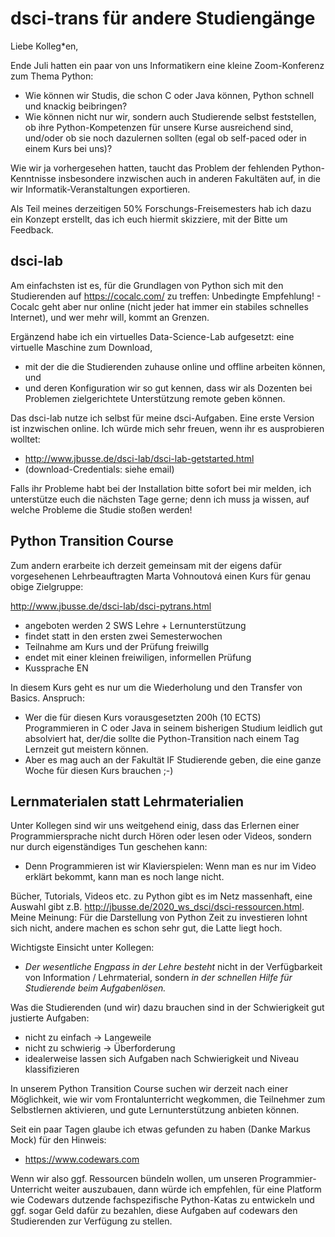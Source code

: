 # dsci-trans für andere Studiengänge

Liebe Kolleg*en,

Ende Juli hatten ein paar von uns Informatikern eine kleine Zoom-Konferenz zum Thema Python:

* Wie können wir Studis, die schon C oder Java können,  Python schnell und knackig beibringen?
* Wie können nicht nur wir, sondern auch Studierende selbst feststellen, ob ihre Python-Kompetenzen für unsere Kurse ausreichend sind, und/oder ob sie noch dazulernen sollten (egal ob self-paced oder in einem Kurs bei uns)?

Wie wir ja vorhergesehen hatten, taucht das Problem der fehlenden Python-Kenntnisse insbesondere inzwischen auch in anderen Fakultäten auf, in die wir Informatik-Veranstaltungen exportieren.

Als Teil meines derzeitigen 50% Forschungs-Freisemesters hab ich dazu ein Konzept erstellt, das ich euch hiermit skizziere, mit der Bitte um Feedback.

## dsci-lab

Am einfachsten ist es, für die Grundlagen von Python sich mit den Studierenden auf <https://cocalc.com/> zu treffen: Unbedingte Empfehlung! - Cocalc geht aber nur online (nicht jeder hat immer ein stabiles schnelles Internet), und wer mehr will, kommt an Grenzen. 

Ergänzend habe ich ein virtuelles Data-Science-Lab aufgesetzt: eine virtuelle Maschine zum Download,
* mit der die die Studierenden zuhause online und offline arbeiten können, und
* und deren Konfiguration wir so gut kennen, dass wir als Dozenten  bei Problemen zielgerichtete Unterstützung remote geben können.

Das dsci-lab nutze ich selbst für meine dsci-Aufgaben. Eine erste Version ist inzwischen online. Ich würde mich sehr freuen, wenn ihr es ausprobieren wolltet:

* <http://www.jbusse.de/dsci-lab/dsci-lab-getstarted.html>
* (download-Credentials: siehe email)

Falls ihr Probleme habt bei der Installation bitte sofort bei mir melden, ich unterstütze euch die nächsten Tage gerne; denn ich muss ja wissen, auf welche Probleme die Studie stoßen werden!

## Python Transition Course

Zum andern erarbeite ich derzeit gemeinsam mit der eigens dafür vorgesehenen Lehrbeauftragten  Marta Vohnoutová einen Kurs für genau obige Zielgruppe:

<http://www.jbusse.de/dsci-lab/dsci-pytrans.html>

* angeboten werden 2 SWS Lehre + Lernunterstützung
* findet statt in den ersten zwei Semesterwochen
* Teilnahme am Kurs und der Prüfung freiwillg
* endet mit einer kleinen freiwiligen, informellen Prüfung
* Kussprache EN

In diesem Kurs geht es nur um die Wiederholung und den Transfer von Basics. Anspruch:

* Wer die für diesen Kurs vorausgesetzten 200h (10 ECTS) Programmieren in C oder Java in seinem bisherigen Studium leidlich gut absolviert hat, der/die sollte die Python-Transition nach einem Tag Lernzeit gut meistern können.
* Aber es mag auch an der Fakultät IF Studierende geben, die eine ganze Woche für diesen Kurs brauchen ;-)

## Lernmaterialen statt Lehrmaterialien

Unter Kollegen sind wir uns weitgehend einig, dass das Erlernen einer Programmiersprache nicht durch Hören oder lesen oder Videos, sondern nur durch eigenständiges Tun geschehen kann:

* Denn Programmieren ist wir Klavierspielen: Wenn man es nur im Video erklärt bekommt, kann man es noch lange nicht.

Bücher, Tutorials, Videos etc. zu Python gibt es im Netz massenhaft, eine Auswahl gibt z.B. <http://jbusse.de/2020_ws_dsci/dsci-ressourcen.html>. Meine Meinung: Für die Darstellung von Python Zeit zu investieren lohnt sich nicht, andere machen es schon sehr gut, die Latte liegt hoch.

Wichtigste Einsicht unter Kollegen:
* *Der wesentliche Engpass in der Lehre besteht* nicht in der Verfügbarkeit von Information / Lehrmaterial, sondern *in der schnellen Hilfe für Studierende beim Aufgabenlösen.* 

Was die Studierenden (und wir) dazu brauchen sind in der Schwierigkeit gut justierte Aufgaben:

* nicht zu einfach -> Langeweile
* nicht zu schwierig -> Überforderung
* idealerweise lassen sich Aufgaben nach Schwierigkeit und Niveau klassifizieren

In unserem Python Transition Course suchen wir derzeit nach einer Möglichkeit, wie wir vom Frontalunterricht wegkommen, die Teilnehmer zum Selbstlernen aktivieren, und gute Lernunterstützung anbieten können. 

Seit ein paar Tagen glaube ich etwas gefunden zu haben (Danke Markus Mock) für den Hinweis:

* <https://www.codewars.com>

Wenn wir also ggf. Ressourcen bündeln wollen, um unseren Programmier-Unterricht weiter auszubauen, dann würde ich empfehlen, für eine Platform wie Codewars dutzende fachspezifische Python-Katas zu entwickeln und ggf. sogar Geld dafür zu bezahlen, diese Aufgaben auf codewars den Studierenden zur Verfügung zu stellen. 



